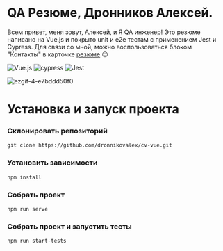 # QA Резюме, Дронников Алексей.

Всем привет, меня зовут, Алексей, и Я QA инженер! Это резюме написано на Vue.js  и покрыто unit и e2e тестам с применением Jest и Cypress. Для связи со мной, можно воспользоваться блоком "Контакты" в карточке [резюме](https://dronnikovalex.github.io/cv-vue/) :wink:

![Vue.js](https://img.shields.io/badge/vuejs-%2335495e.svg?style=for-the-badge&logo=vuedotjs&logoColor=%234FC08D) ![cypress](https://img.shields.io/badge/-cypress-%23E5E5E5?style=for-the-badge&logo=cypress&logoColor=058a5e) ![Jest](https://img.shields.io/badge/-jest-%23C21325?style=for-the-badge&logo=jest&logoColor=white)

![ezgif-4-e7bddd50f0](https://user-images.githubusercontent.com/14225716/173234353-5eb066a2-0e5f-4149-9b3c-176ff4d0cf99.gif)

# Установка и запуск проекта

### Склонировать репозиторий
```
git clone https://github.com/dronnikovalex/cv-vue.git
```

### Установить зависимости
```
npm install
```

### Собрать проект
```
npm run serve
```

### Собрать проект и запустить тесты
```
npm run start-tests
```

